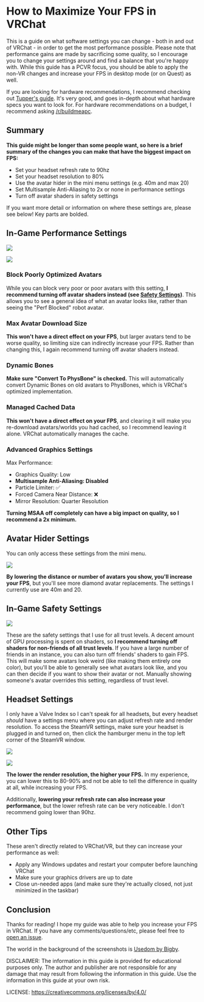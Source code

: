 # How to Maximize Your FPS in VRChat

This is a guide on what software settings you can change - both in and out of VRChat - in order to get the most performance possible. Please note that performance gains are made by sacrificing some quality, so I encourage you to change your settings around and find a balance that you're happy with. While this guide has a PCVR focus, you should be able to apply the non-VR changes and increase your FPS in desktop mode (or on Quest) as well.

If you are looking for hardware recommendations, I recommend checking out [Tupper's guide](https://tupper.notion.site/The-Current-Best-PC-For-VRChat-0636cbf57062499e80f02554afda2be4). It's very good, and goes in-depth about what hardware specs you want to look for. For hardware recommendations on a budget, I recommend asking [/r/buildmeapc](https://reddit.com/r/buildmeapc/).

## Summary
**This guide might be longer than some people want, so here is a brief summary of the changes you can make that have the biggest impact on FPS:**
- Set your headset refresh rate to 90hz
- Set your headset resolution to 80%
- Use the avatar hider in the mini menu settings (e.g. 40m and max 20)
- Set Multisample Anti-Aliasing to 2x or none in performance settings
- Turn off avatar shaders in safety settings

If you want more detail or information on where these settings are, please see below! Key parts are bolded.

## In-Game Performance Settings

![](images/settings_perf_1.png)

![](images/settings_perf_2.png)

### Block Poorly Optimized Avatars
While you can block very poor or poor avatars with this setting, **I recommend turning off avatar shaders instead (see [Safety Settings](#in-game-safety-settings))**. This allows you to see a general idea of what an avatar looks like, rather than seeing the "Perf Blocked" robot avatar.

### Max Avatar Download Size
**This won't have a direct effect on your FPS**, but larger avatars tend to be worse quality, so limiting size can indirectly increase your FPS. Rather than changing this, I again recommend turning off avatar shaders instead.

### Dynamic Bones
**Make sure "Convert To PhysBone" is checked.** This will automatically convert Dynamic Bones on old avatars to PhysBones, which is VRChat's optimized implementation.

### Managed Cached Data
**This won't have a direct effect on your FPS**, and clearing it will make you re-download avatars/worlds you had cached, so I recommend leaving it alone. VRChat automatically manages the cache.

### Advanced Graphics Settings
Max Performance:
- Graphics Quality: Low
- **Multisample Anti-Aliasing: Disabled**
- Particle Limiter: ✅
- Forced Camera Near Distance: ❌
- Mirror Resolution: Quarter Resolution

**Turning MSAA off completely can have a big impact on quality, so I recommend a 2x minimum.**

## Avatar Hider Settings
You can only access these settings from the mini menu.

![](images/settings_perf_3.png)

**By lowering the distance or number of avatars you show, you'll increase your FPS**, but you'll see more diamond avatar replacements. The settings I currently use are 40m and 20.

## In-Game Safety Settings

![](images/settings_safety_1.png)

These are the safety settings that I use for all trust levels. A decent amount of GPU processing is spent on shaders, so **I recommend turning off shaders for non-friends of all trust levels**. If you have a large number of friends in an instance, you can also turn off friends' shaders to gain FPS. This will make some avatars look weird (like making them entirely one color), but you'll be able to generally see what avatars look like, and you can then decide if you want to show their avatar or not. Manually showing someone's avatar overrides this setting, regardless of trust level.

## Headset Settings

I only have a Valve Index so I can't speak for all headsets, but every headset *should* have a settings menu where you can adjust refresh rate and render resolution. To access the SteamVR settings, make sure your headset is plugged in and turned on, then click the hamburger menu in the top left corner of the SteamVR window.

![](images/steamvr_1.png)

![](images/steamvr_2.png)

**The lower the render resolution, the higher your FPS.** In my experience, you can lower this to 80-90% and not be able to tell the difference in quality at all, while increasing your FPS.

Additionally, **lowering your refresh rate can also increase your performance**, but the lower refresh rate can be very noticeable. I don't recommend going lower than 90hz.

## Other Tips

These aren't directly related to VRChat/VR, but they can increase your performance as well:
- Apply any Windows updates and restart your computer before launching VRChat
- Make sure your graphics drivers are up to date
- Close un-needed apps (and make sure they're actually closed, not just minimized in the taskbar)

## Conclusion

Thanks for reading! I hope my guide was able to help you increase your FPS in VRChat. If you have any comments/questions/etc, please feel free to [open an issue](https://github.com/shugy0/max-vrchat-fps/issues).

The world in the background of the screenshots is [Usedom by Bigby](https://vrchat.com/home/world/wrld_fa5eaf88-8df8-4afa-96ce-01d19a924554).

DISCLAIMER: The information in this guide is provided for educational purposes only. The author and publisher are not responsible for any damage that may result from following the information in this guide. Use the information in this guide at your own risk.

LICENSE: https://creativecommons.org/licenses/by/4.0/